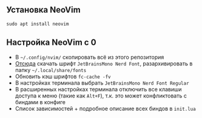 ## Установка NeoVim

```
sudo apt install neovim
```

## Настройка NeoVim с 0

- В `~/.config/nvim/` скопировать всё из этого репозитория
- [Отсюда](https://www.nerdfonts.com/font-downloads) скачать шрифт `JetBrainsMono Nerd Font`, разархивировать в папку `~/.local/share/fonts`
- Обновить кэш шрифтов `fc-cache -fv`
- В настройках терминала выбрать `JetBrainsMono Nerd Font Regular`
- В расширенных настройках терминала отключить все клавиши доступа к меню (такие как `Alt+F`), т.к. это может конфликтовать с биндами в конфиге
- Список зависимостей + подробное описание всех биндов в `init.lua` 

